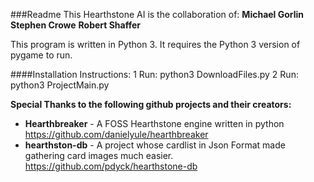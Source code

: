 ###Readme
This Hearthstone AI is the collaboration of:
	**Michael Gorlin**
	**Stephen Crowe**
	**Robert Shaffer**

This program is written in Python 3. It requires the Python 3 version of pygame to run.

####Installation Instructions:
1 Run: python3 DownloadFiles.py
2 Run: python3 ProjectMain.py 


**Special Thanks to the following github projects and their creators:**
* **Hearthbreaker** - A FOSS Hearthstone engine written in python
   https://github.com/danielyule/hearthbreaker
* **hearthston-db** - A project whose cardlist in Json Format made gathering card images much easier.
   https://github.com/pdyck/hearthstone-db


